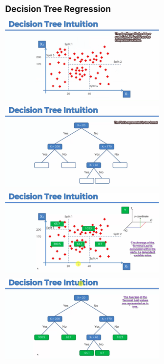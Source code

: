 # Decision Tree Regression

[![01_DT](https://github.com/Zurezh/ML_Model/blob/master/Part%2002%20Regression/Section%205%20Decision%20Tree%20Regression/Images/01_DT_Intuition.png "01_DT")](https://github.com/Zurezh/ML_Model/blob/master/Part%2002%20Regression/Section%205%20Decision%20Tree%20Regression/Images/01_DT_Intuition.png "01_DT")

[![02_DT](https://github.com/Zurezh/ML_Model/blob/master/Part%2002%20Regression/Section%205%20Decision%20Tree%20Regression/Images/02_DT_Intuition.png "02_DT")](https://github.com/Zurezh/ML_Model/blob/master/Part%2002%20Regression/Section%205%20Decision%20Tree%20Regression/Images/02_DT_Intuition.png "02_DT")

[![03_DT](https://github.com/Zurezh/ML_Model/blob/master/Part%2002%20Regression/Section%205%20Decision%20Tree%20Regression/Images/03_DT_Intuition.png "03_DT")](https://github.com/Zurezh/ML_Model/blob/master/Part%2002%20Regression/Section%205%20Decision%20Tree%20Regression/Images/03_DT_Intuition.png "03_DT")

[![04_DT](https://github.com/Zurezh/ML_Model/blob/master/Part%2002%20Regression/Section%205%20Decision%20Tree%20Regression/Images/04_DT_Intuition.png "04_DT")](https://github.com/Zurezh/ML_Model/blob/master/Part%2002%20Regression/Section%205%20Decision%20Tree%20Regression/Images/04_DT_Intuition.png "04_DT")
